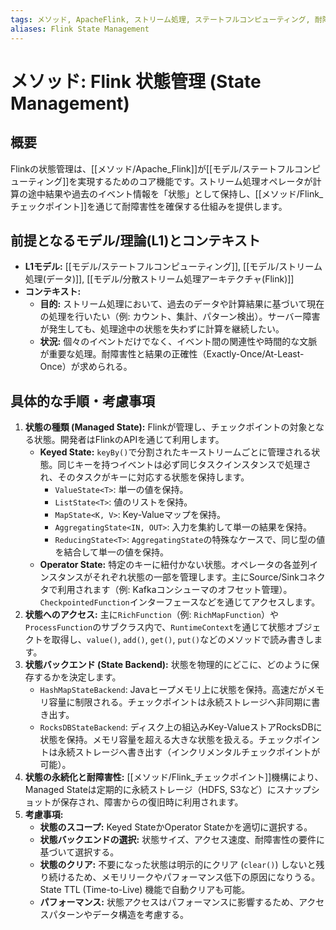 ```yaml
---
tags: メソッド, ApacheFlink, ストリーム処理, ステートフルコンピューティング, 耐障害性
aliases: Flink State Management
---
```


# メソッド: Flink 状態管理 (State Management)

## 概要
Flinkの状態管理は、[[メソッド/Apache_Flink]]が[[モデル/ステートフルコンピューティング]]を実現するためのコア機能です。ストリーム処理オペレータが計算の途中結果や過去のイベント情報を「状態」として保持し、[[メソッド/Flink_チェックポイント]]を通じて耐障害性を確保する仕組みを提供します。

## 前提となるモデル/理論(L1)とコンテキスト
* **L1モデル:** [[モデル/ステートフルコンピューティング]], [[モデル/ストリーム処理(データ)]], [[モデル/分散ストリーム処理アーキテクチャ(Flink)]]
* **コンテキスト:**
    * **目的:** ストリーム処理において、過去のデータや計算結果に基づいて現在の処理を行いたい（例: カウント、集計、パターン検出）。サーバー障害が発生しても、処理途中の状態を失わずに計算を継続したい。
    * **状況:** 個々のイベントだけでなく、イベント間の関連性や時間的な文脈が重要な処理。耐障害性と結果の正確性（Exactly-Once/At-Least-Once）が求められる。

## 具体的な手順・考慮事項
1.  **状態の種類 (Managed State):** Flinkが管理し、チェックポイントの対象となる状態。開発者はFlinkのAPIを通じて利用します。
    * **Keyed State:** `keyBy()`で分割されたキーストリームごとに管理される状態。同じキーを持つイベントは必ず同じタスクインスタンスで処理され、そのタスクがキーに対応する状態を保持します。
        * `ValueState<T>`: 単一の値を保持。
        * `ListState<T>`: 値のリストを保持。
        * `MapState<K, V>`: Key-Valueマップを保持。
        * `AggregatingState<IN, OUT>`: 入力を集約して単一の結果を保持。
        * `ReducingState<T>`: `AggregatingState`の特殊なケースで、同じ型の値を結合して単一の値を保持。
    * **Operator State:** 特定のキーに紐付かない状態。オペレータの各並列インスタンスがそれぞれ状態の一部を管理します。主にSource/Sinkコネクタで利用されます（例: Kafkaコンシューマのオフセット管理）。`CheckpointedFunction`インターフェースなどを通じてアクセスします。
2.  **状態へのアクセス:** 主に`RichFunction`（例: `RichMapFunction`）や`ProcessFunction`のサブクラス内で、`RuntimeContext`を通じて状態オブジェクトを取得し、`value()`, `add()`, `get()`, `put()`などのメソッドで読み書きします。
3.  **状態バックエンド (State Backend):** 状態を物理的にどこに、どのように保存するかを決定します。
    * `HashMapStateBackend`: Javaヒープメモリ上に状態を保持。高速だがメモリ容量に制限される。チェックポイントは永続ストレージへ非同期に書き出す。
    * `RocksDBStateBackend`: ディスク上の組込みKey-ValueストアRocksDBに状態を保持。メモリ容量を超える大きな状態を扱える。チェックポイントは永続ストレージへ書き出す（インクリメンタルチェックポイントが可能）。
4.  **状態の永続化と耐障害性:** [[メソッド/Flink_チェックポイント]]機構により、Managed Stateは定期的に永続ストレージ（HDFS, S3など）にスナップショットが保存され、障害からの復旧時に利用されます。
5.  **考慮事項:**
    * **状態のスコープ:** Keyed StateかOperator Stateかを適切に選択する。
    * **状態バックエンドの選択:** 状態サイズ、アクセス速度、耐障害性の要件に基づいて選択する。
    * **状態のクリア:** 不要になった状態は明示的にクリア (`clear()`) しないと残り続けるため、メモリリークやパフォーマンス低下の原因になりうる。State TTL (Time-to-Live) 機能で自動クリアも可能。
    * **パフォーマンス:** 状態アクセスはパフォーマンスに影響するため、アクセスパターンやデータ構造を考慮する。